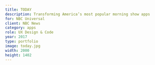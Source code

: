 ```yaml
---
title: TODAY
description: Transforming America’s most popular morning show apps
for: NBC Universal
client: NBC News
category: apps
role: UX Design & Code
year: 2017
type: portfolio
image: today.jpg
width: 2000
height: 1402
---
```

